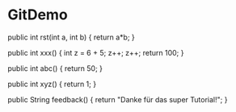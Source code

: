 # GitDemo

public int rst(int a, int b) {
    return a*b;
}
    
    
public int xxx() {
    int z = 6 + 5;
    z++;
    z++;
    return 100;
}

public int abc() {
    return 50;
}

public int xyz() {
    return 1;
}

public String feedback() {
    return "Danke für das super Tutorial!";
}